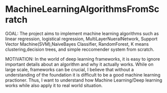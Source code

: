 # MachineLearningAlgorithmsFromScratch

GOAL: The project aims to implement machine learning algorithms such as linear regression, logistical regression, MultiLayerNueralNetwork, Support
Vector Machine(SVM),NaiveBayes Classifier, RandomForest, K means clustering,decision trees, and simple reccomender system from scratch.

MOTIVATION: In the world of deep learning frameworks, it is easy to ignore important details about an algorithm and why it actually works. 
While on large scale, frameworks can be crucial, I believe that without a understanding of the foundation it is difficult to be a 
good machine learning practioner. Thus, I want to understand how Machine Learning/Deep learning works while also apply it to
real world situation. 
